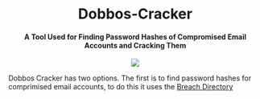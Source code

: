 <h1 align="center">Dobbos-Cracker</h1>

<h4 align="center">A Tool Used for Finding Password Hashes of Compromised Email Accounts and Cracking Them</h4>

<p align="center"><img src="https://imgur.com/QWTSmxr.jpg"></p>

Dobbos Cracker has two options. The first is to find password hashes for comprimised email accounts, to do this it uses the [Breach Directory](https://rapidapi.com/rohan-patra/api/breachdirectory)
